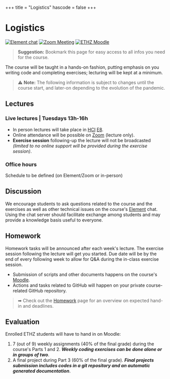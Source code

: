 +++
title = "Logistics"
hascode = false
+++

# Logistics

[![Element chat](/assets/element_chat.svg#badge)](https://chat.ethz.ch)
[![Zoom Meeting](/assets/zoom_logo.svg#badge)](https://ethz.zoom.us/j/61047225026?pwd=SlFkK2ErYmlOUGE1aFdGZFVLOUlmUT09)
[![ETHZ Moodle](/assets/moodle.png#badge)](https://moodle-app2.let.ethz.ch/course/view.php?id=15755)

> **Suggestion:** Bookmark this page for easy access to all infos you need for the course.

The course will be taught in a hands-on fashion, putting emphasis on you writing code and completing exercises; lecturing will be kept at a minimum.

> ⚠️ **Note:** The following information is subject to changes until the course start, and later-on depending to the evolution of the pandemic. 

## Lectures

### Live lectures | Tuesdays 13h-16h
- In person lectures will take place in [HCI](http://www.mapsearch.ethz.ch/map/mapSearchPre.do?gebaeudeMap=HCI&geschossMap=E&raumMap=8&farbcode=c010&lang=en) [E8](http://www.rauminfo.ethz.ch/Rauminfo/grundrissplan.gif?gebaeude=HCI&geschoss=E&raumNr=8&lang=en).
- Online attendance will be possible on [Zoom](https://ethz.zoom.us/j/61047225026?pwd=SlFkK2ErYmlOUGE1aFdGZFVLOUlmUT09) (lecture only).
- **Exercise session** following-up the lecture will not be broadcasted _(limited to no online support will be provided during the exercise session)_.

### Office hours 
Schedule to be defined (on Element/Zoom or in-person)

## Discussion
We encourage students to ask questions related to the course and the exercises as well as other technical issues on the course's [Element](https://chat.ethz.ch) chat. Using the chat server should facilitate exchange among students and may provide a knowledge basis useful to everyone.

## Homework
Homework tasks will be announced after each week's lecture. The exercise session following the lecture will get you started. Due date will be by the end of every following week to allow for Q&A during the in-class exercise session.
- Submission of scripts and other documents happens on the course's [Moodle](https://moodle-app2.let.ethz.ch/course/view.php?id=15755).
- Actions and tasks related to GitHub will happen on your private course-related GitHub repository.

> ➡ Check out the [Homework](/homework) page for an overview on expected hand-in and deadlines.

## Evaluation
Enrolled ETHZ students will have to hand in on Moodle:
1. 7 (out of 9) weekly assignments (40% of the final grade) during the course's Parts 1 and 2. _**Weekly coding exercises can be done alone or in groups of two**_.
2. A final project during Part 3 (60% of the final grade). _**Final projects submission includes codes in a git repository and an automatic generated documentation**_.
